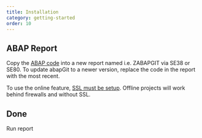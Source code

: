 ```yaml
---
title: Installation
category: getting-started
order: 10
---
```


## ABAP Report ##
Copy the [ABAP code](https://raw.githubusercontent.com/abapGit/build/master/zabapgit.abap) into a new report named i.e. ZABAPGIT via SE38 or SE80. To update abapGit to a newer version, replace the code in the report with the most recent.

To use the online feature, [SSL must be setup](guide-ssl-setup.html). Offline projects will work behind firewalls and without SSL.

## Done ##
Run report
